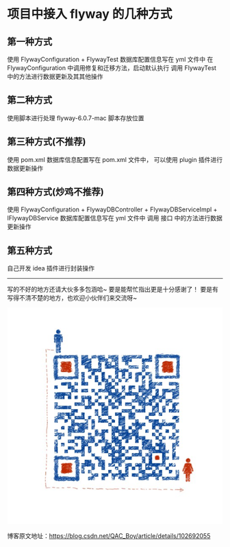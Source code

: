 # 项目中接入 flyway 的几种方式

## 第一种方式
使用 FlywayConfiguration + FlywayTest
数据库配置信息写在 yml 文件中
在 FlywayConfiguration 中调用修复和迁移方法，启动默认执行
调用 FlywayTest 中的方法进行数据更新及其其他操作

## 第二种方式
使用脚本进行处理
flyway-6.0.7-mac 脚本存放位置

## 第三种方式(不推荐)
使用 pom.xml
数据库信息配置写在 pom.xml 文件中，
可以使用 plugin 插件进行数据更新操作

## 第四种方式(炒鸡不推荐)
使用 FlywayConfiguration + FlywayDBController + FlywayDBServiceImpl + IFlywayDBService
数据库配置信息写在 yml 文件中
调用 接口 中的方法进行数据更新操作

## 第五种方式
自己开发 idea 插件进行封装操作


<hr>

写的不好的地方还请大伙多多包涵哈~
要是能帮忙指出更是十分感谢了！
要是有写得不清不楚的地方，也欢迎小伙伴们来交流呀~

![](wechat.png)

博客原文地址：https://blog.csdn.net/QAC_Boy/article/details/102692055
